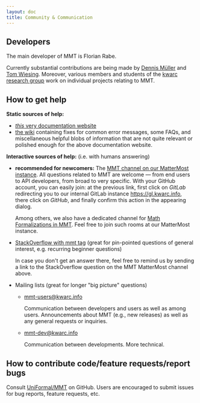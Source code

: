 ```yaml
---
layout: doc
title: Community & Communication
---
```


## Developers

The main developer of MMT is Florian Rabe.

Currently substantial contributions are being made by [Dennis Müller](https://github.com/Jazzpirate) and [Tom Wiesing](https://github.com/tkw1536). Moreover, various members and students of the [kwarc research group](https://kwarc.info/) work on individual projects relating to MMT.

## How to get help

**Static sources of help:**

- [*this* very documentation website](https://uniformal.github.io/)
- [the wiki](https://github.com/UniFormal/uniformal.github.io/wiki) containing fixes for common error messages, some FAQs, and miscellaneous helpful blobs of information that are not quite relevant or polished enough for the above documentation website.

**Interactive sources of help:** (i.e. with humans answering)

- **recommended for newcomers:** The [MMT channel on our MatterMost instance](https://mattermost.kwarc.info/kwarc/channels/mmt). All questions related to MMT are welcome &mdash; from end users to API developers, from broad to very specific. With your GitHub account, you can easily join: at the previous link, first click on *GitLab* redirecting you to our internal GitLab instance <https://gl.kwarc.info>, there click on *GitHub*, and finally confirm this action in the appearing dialog.

  Among others, we also have a dedicated channel for [Math Formalizations in MMT](https://mattermost.kwarc.info/kwarc/channels/math-formalization-in-mmt). Feel free to join such rooms at our MatterMost instance.

- [StackOverflow with mmt tag](https://stackoverflow.com/questions/tagged/mmt) (great for pin-pointed questions of general interest, e.g. recurring beginner questions)

     In case you don't get an answer there, feel free to remind us by sending a link to the StackOverflow question on the MMT MatterMost channel above.

- Mailing lists (great for longer "big picture" questions)

  -  [mmt-users@kwarc.info](http://lists.informatik.uni-erlangen.de/mailman/listinfo/mmt-users)
  
     Communication between developers and users as well as among users. Announcements about MMT (e.g., new releases) as well as any general requests or inquiries.

  - [mmt-dev@kwarc.info](http://lists.informatik.uni-erlangen.de/mailman/listinfo/mmt-dev)

     Communication between developments. More technical.    

## How to contribute code/feature requests/report bugs

Consult [UniFormal/MMT](https://github.com/Uniformal/MMT) on GitHub. Users are encouraged to submit issues for bug reports, feature requests, etc.
